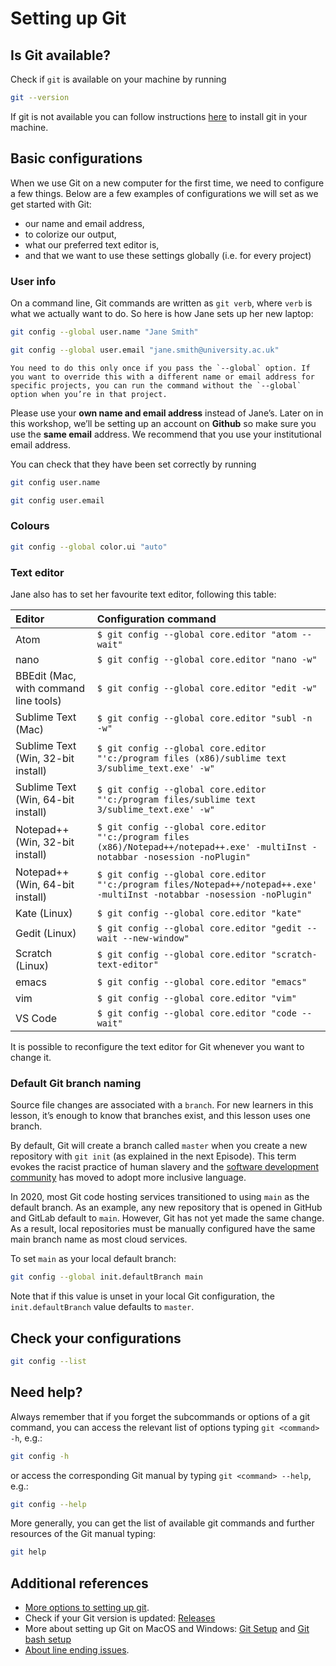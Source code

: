 # Setting up Git

## Is Git available?

Check if `git` is available on your machine by running

```bash
git --version
```

If git is not available you can follow instructions [here](requirements1.md)
to install git in your machine.

## Basic configurations

When we use Git on a new computer for the first time,
we need to configure a few things. Below are a few examples
of configurations we will set as we get started with Git:

* our name and email address,
* to colorize our output,
* what our preferred text editor is,
* and that we want to use these settings globally (i.e. for every project)

### User info

On a command line, Git commands are written as `git verb`,
where `verb` is what we actually want to do. So here is how
Jane sets up her new laptop:

```bash
git config --global user.name "Jane Smith"
```

```bash
git config --global user.email "jane.smith@university.ac.uk"
```

```{note}
You need to do this only once if you pass the `--global` option. If you want to override this with a different name or email address for specific projects, you can run the command without the `--global` option when you’re in that project.
```

Please use your **own name and email address** instead of Jane’s. Later on in this workshop, we’ll be setting up an account on **Github** so make sure you use the **same email** address. We recommend that you use your institutional email address.

You can check that they have been set correctly by running

```bash
git config user.name
```

```bash
git config user.email
```

### Colours

```bash
git config --global color.ui "auto"
```

### Text editor

Jane also has to set her favourite text editor, following this table:

| Editor             | Configuration command                            |
|:-------------------|:-------------------------------------------------|
| Atom | `$ git config --global core.editor "atom --wait"`|
| nano               | `$ git config --global core.editor "nano -w"`    |
| BBEdit (Mac, with command line tools) | `$ git config --global core.editor "edit -w"`    |
| Sublime Text (Mac) | `$ git config --global core.editor "subl -n -w"` |
| Sublime Text (Win, 32-bit install) | `$ git config --global core.editor "'c:/program files (x86)/sublime text 3/sublime_text.exe' -w"` |
| Sublime Text (Win, 64-bit install) | `$ git config --global core.editor "'c:/program files/sublime text 3/sublime_text.exe' -w"` |
| Notepad++ (Win, 32-bit install)    | `$ git config --global core.editor "'c:/program files (x86)/Notepad++/notepad++.exe' -multiInst -notabbar -nosession -noPlugin"`|
| Notepad++ (Win, 64-bit install)    | `$ git config --global core.editor "'c:/program files/Notepad++/notepad++.exe' -multiInst -notabbar -nosession -noPlugin"`|
| Kate (Linux)       | `$ git config --global core.editor "kate"`       |
| Gedit (Linux)      | `$ git config --global core.editor "gedit --wait --new-window"`   |
| Scratch (Linux)       | `$ git config --global core.editor "scratch-text-editor"`  |
| emacs              | `$ git config --global core.editor "emacs"`   |
| vim                | `$ git config --global core.editor "vim"`   |
| VS Code            | `$ git config --global core.editor "code --wait"` |

It is possible to reconfigure the text editor for Git whenever you want to change it.

### Default Git branch naming

Source file changes are associated with a `branch`. For new learners in this
lesson, it’s enough to know that branches exist, and this lesson uses one
branch.

By default, Git will create a branch called `master` when you create a new
repository with `git init` (as explained in the next Episode). This term evokes
the racist practice of human slavery and the
[software development community](https://github.com/github/renaming)
has moved to adopt more inclusive language.

In 2020, most Git code hosting services transitioned to using `main` as the
default branch. As an example, any new repository that is opened in GitHub and
GitLab default to `main`. However, Git has not yet made the same change. As a
result, local repositories must be manually configured have the same main
branch name as most cloud services.

To set `main` as your local default branch:

```bash
git config --global init.defaultBranch main
```

Note that if this value is unset in your local Git configuration, the
`init.defaultBranch` value defaults to `master`.

## Check your configurations

```bash
git config --list
```

## Need help?

Always remember that if you forget the subcommands or options of a git command,
you can access the relevant list of options typing `git <command> -h`, e.g.:

```bash
git config -h
```

or access the corresponding Git manual by typing `git <command> --help`, e.g.:

```bash
git config --help
```

More generally, you can get the list of available git commands and further
resources of the Git manual typing:

```bash
git help
```

## Additional references

* [More options to setting up git](https://git-scm.com/book/en/v2/Getting-Started-First-Time-Git-Setup).
* Check if your Git version is updated: [Releases](https://en.wikipedia.org/wiki/Git#Releases)
* More about setting up Git on MacOS and Windows: [Git Setup](https://www.codecademy.com/article/git-setup) and [Git bash setup](https://www.codecademy.com/article/command-line-setup)
* [About line ending issues](https://help.github.com/articles/dealing-with-line-endings/).
